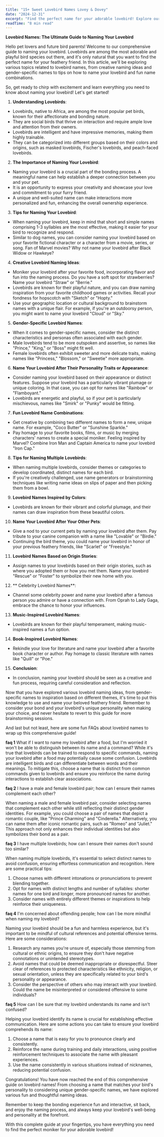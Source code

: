```yaml
---
title: "15+ Sweet Lovebird Names Lovey & Dovey"
date: "2024-12-31"
excerpt: "Find the perfect name for your adorable lovebird! Explore our list of 15+ sweet and unique lovebird names, inspired by their affectionate nature."
readTime: "8 min read"
---
```


**Lovebird Names: The Ultimate Guide to Naming Your Lovebird** 

Hello pet lovers and future bird parents! Welcome to our comprehensive guide to naming your lovebird. Lovebirds are among the most adorable and playful bird species out there, and it's only natural that you want to find the perfect name for your feathery friend. In this article, we'll be exploring various topics related to lovebird names, from creative naming ideas and gender-specific names to tips on how to name your lovebird and fun name combinations. 

So, get ready to chirp with excitement and learn everything you need to know about naming your lovebird! Let's get started!

1. **Understanding Lovebirds**:
- Lovebirds, native to Africa, are among the most popular pet birds, known for their affectionate and bonding nature.
- They are social birds that thrive on interaction and require ample love and attention from their owners.
- Lovebirds are intelligent and have impressive memories, making them highly trainable.
- They can be categorized into different groups based on their colors and origins, such as masked lovebirds, Fischer's lovebirds, and peach-faced lovebirds. 

2. **The Importance of Naming Your Lovebird**:
- Naming your lovebird is a crucial part of the bonding process. A meaningful name can help establish a deeper connection between you and your pet.
- It is an opportunity to express your creativity and showcase your love and commitment to your furry friend.
- A unique and well-suited name can make interactions more personalized and fun, enhancing the overall ownership experience. 

3. **Tips for Naming Your Lovebird**:
- When naming your lovebird, keep in mind that short and simple names comprising 1-3 syllables are the most effective, making it easier for your bird to recognize and respond.
- Similar to dog names, you can consider naming your lovebird based on your favorite fictional character or a character from a movie, series, or song. Fan of Marvel movies? Why not name your lovebird after Black Widow or Hawkeye? 

4. **Creative Lovebird Naming Ideas**:
- Moniker your lovebird after your favorite food, incorporating flavor and fun into the naming process. Do you have a soft spot for strawberries? Name your lovebird "Straw" or "Berrie."
- Lovebirds are known for their playful nature, and you can draw naming inspiration from your favorite childhood games or activities. Recall your fondness for hopscotch with "Sketch" or "Hopty."
- Use your geographic location or cultural background to brainstorm names with a unique flair. For example, if you're an outdoorsy person, you might want to name your lovebird "Cloud" or "Sky."

5. **Gender-Specific Lovebird Names**:
- When it comes to gender-specific names, consider the distinct characteristics and personas often associated with each gender.
- Male lovebirds tend to be more outspoken and assertive, so names like "Prince," "King," or "Boss" might fit well.
- Female lovebirds often exhibit sweeter and more delicate traits, making names like "Princess," "Blossom," or "Sweetie" more appropriate. 

6. **Name Your Lovebird After Their Personality Traits or Appearance**:
- Consider naming your lovebird based on their appearance or distinct features. Suppose your lovebird has a particularly vibrant plumage or unique coloring. In that case, you can opt for names like "Rainbow" or "Flamboyant."
- Lovebirds are energetic and playful, so if your pet is particularly mischievous, names like "Smirk" or "Punky" would be fitting.

7. **Fun Lovebird Name Combinations**:
- Get creative by combining two different names to form a new, unique name. For example, "Coco Butter" or "Sunshine Sparkle."
- Pay homage to your favorite books, films, or music by merging characters' names to create a special moniker. Feeling inspired by Marvel? Combine Iron Man and Captain America to name your lovebird "Iron Cap."

8. **Tips for Naming Multiple Lovebirds**:
- When naming multiple lovebirds, consider themes or categories to develop coordinated, distinct names for each bird.
- If you're creatively challenged, use name generators or brainstorming techniques like writing name ideas on slips of paper and then picking them from a bowl. 

9. **Lovebird Names Inspired by Colors**:
- Lovebirds are known for their vibrant and colorful plumage, and their names can draw inspiration from these beautiful colors. 

10. **Name Your Lovebird After Your Other Pets**:
- Give a nod to your current pets by naming your lovebird after them. Pay tribute to your canine companion with a name like "Lovable" or "Birdie."
- Continuing the bird theme, you could name your lovebird in honor of your previous feathery friends, like "Scarlet" or "Freestyle."

11. **Lovebird Names Based on Origin Stories**:
- Assign names to your lovebirds based on their origin stories, such as where you adopted them or how you met them. Name your lovebird "Rescue" or "Foster" to symbolize their new home with you. 

12. ** Celebrity Lovebird Names**:
- Channel some celebrity power and name your lovebird after a famous person you admire or have a connection with. From Oprah to Lady Gaga, embrace the chance to honor your influences. 

13. **Music-Inspired Lovebird Names**:
- Lovebirds are known for their playful temperament, making music-inspired names a fun option. 

14. **Book-Inspired Lovebird Names**:
- Rekindle your love for literature and name your lovebird after a favorite book character or author. Pay homage to classic literature with names like "Quill" or "Poe."

15. **Conclusion**:
- In conclusion, naming your lovebird should be seen as a creative and fun process, requiring careful consideration and reflection. 

Now that you have explored various lovebird naming ideas, from gender-specific names to inspiration based on different themes, it's time to put this knowledge to use and name your beloved feathery friend. Remember to consider your bond and your lovebird's unique personality when making your choice, and never hesitate to revert to this guide for more brainstorming sessions. 

And last but not least, here are some fun FAQs about lovebird names to wrap up this comprehensive guide! 

**faq 1**
What if I want to name my lovebird after a food, but I'm worried it won't be able to distinguish between its name and a command? 
While it's true that lovebirds can be trained to respond to specific commands, naming your lovebird after a food may potentially cause some confusion. Lovebirds are intelligent birds and can differentiate between words and their meanings. To mitigate this, choose a name that is distinct from common commands given to lovebirds and ensure you reinforce the name during interactions to establish clear associations. 

**faq 2**
I have a male and female lovebird pair; how can I ensure their names complement each other?

When naming a male and female lovebird pair, consider selecting names that complement each other while still reflecting their distinct gender identities. For example, you could choose a pair of names that depict a romantic couple, like "Prince Charming" and "Cinderella." Alternatively, you can name them after iconic romantic pairs, such as "Romeo" and "Juliet." This approach not only enhances their individual identities but also symbolizes their bond as a pair. 

**faq 3**
I have multiple lovebirds; how can I ensure their names don't sound too similar? 

When naming multiple lovebirds, it's essential to select distinct names to avoid confusion, ensuring effortless communication and recognition. Here are some practical tips:

1. Choose names with different intonations or pronunciations to prevent blending together.
2. Opt for names with distinct lengths and number of syllables: shorter names for one bird and longer, more pronounced names for another.
3. Consider names with entirely different themes or inspirations to help reinforce their uniqueness. 

**faq 4**
I'm concerned about offending people; how can I be more mindful when naming my lovebird? 

Naming your lovebird should be a fun and harmless experience, but it's important to be mindful of cultural references and potential offensive terms. Here are some considerations: 

1. Research any names you're unsure of, especially those stemming from cultural or ethnic origins, to ensure they don't have negative connotations or unintended stereotypes.
2. Avoid names that could be deemed inappropriate or disrespectful. Steer clear of references to protected characteristics like ethnicity, religion, or sexual orientation, unless they are specifically related to your bird's personality or appearance. 
3. Consider the perspective of others who may interact with your lovebird. Could the name be misinterpreted or considered offensive to some individuals? 

**faq 5**
How can I be sure that my lovebird understands its name and isn't confused? 

Helping your lovebird identify its name is crucial for establishing effective communication. Here are some actions you can take to ensure your lovebird comprehends its name: 

1. Choose a name that is easy for you to pronounce clearly and consistently.
2. Reinforce the name during training and daily interactions, using positive reinforcement techniques to associate the name with pleasant experiences.
3. Use the name consistently in various situations instead of nicknames, reducing potential confusion. 

Congratulations! You have now reached the end of this comprehensive guide on lovebird names! From choosing a name that matches your bird's personality to considering unique gender-specific names, we have explored various fun and thoughtful naming ideas. 

Remember to keep the bonding experience fun and interactive, sit back, and enjoy the naming process, and always keep your lovebird's well-being and personality at the forefront. 

With this complete guide at your fingertips, you have everything you need to find the perfect moniker for your adorable lovebird!